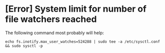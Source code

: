 # [Error] System limit for number of file watchers reached

The following command most probably will help:

```
echo fs.inotify.max_user_watches=524288 | sudo tee -a /etc/sysctl.conf && sudo sysctl -p
```
